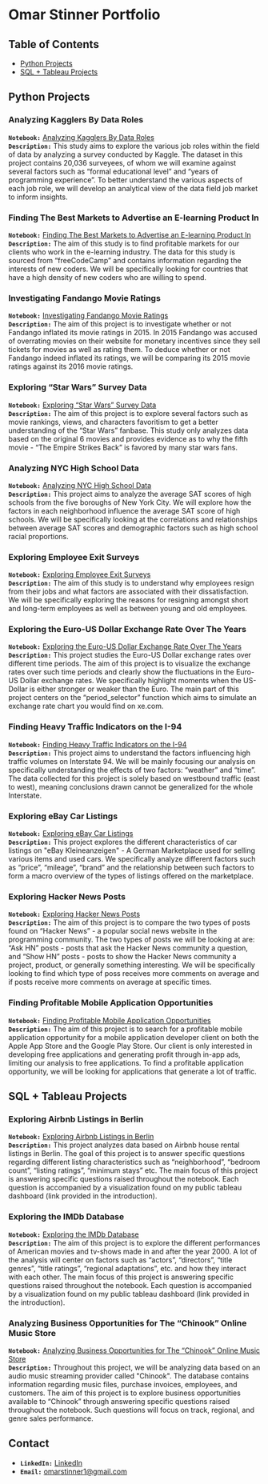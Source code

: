 # Omar Stinner Portfolio

## Table of Contents
+ [Python Projects](https://github.com/omarstinner/Portfolio/blob/main/README.md#python-projects)<br />
+ [SQL + Tableau Projects](https://github.com/omarstinner/Portfolio/blob/main/README.md#sql--tableau-projects)

## Python Projects

### Analyzing Kagglers By Data Roles
**`Notebook:`** [Analyzing Kagglers By Data Roles](https://nbviewer.org/github/omarstinner/Projects/blob/9329a401a5cc468fabad110a66229ac30fb413b9/Analyzing%20Kagglers%20By%20Data%20Role.ipynb)<br />
**`Description:`** This study aims to explore the various job roles within the field of data by analyzing a survey conducted by Kaggle. The dataset in this project contains 20,036 surveyees, of whom we will examine against several factors such as  “formal educational level” and “years of programming experience”. To better understand the various aspects of each job role, we will develop an analytical view of the data field job market to inform insights.

### Finding The Best Markets to Advertise an E-learning Product In
**`Notebook:`** [Finding The Best Markets to Advertise an E-learning Product In](https://nbviewer.org/github/omarstinner/Projects/blob/main/Finding%20The%20Best%20Markets%20to%20Advertise%20in%20an%20E-learning%20Product.ipynb)<br />
**`Description:`** The aim of this study is to find profitable markets for our clients who work in the e-learning industry. The data for this study is sourced from “freeCodeCamp” and contains information regarding the interests of new coders. We will be specifically looking for countries that have a high density of new coders who are willing to spend.

### Investigating Fandango Movie Ratings
**`Notebook:`** [Investigating Fandango Movie Ratings](https://nbviewer.org/github/omarstinner/Projects/blob/main/Investigating%20Fandago%20Movie%20Ratings.ipynb)<br />
**`Description:`** The aim of this project is to investigate whether or not Fandango inflated its movie ratings in 2015. In 2015 Fandango was accused of overrating movies on their website for monetary incentives since they sell tickets for movies as well as rating them. To deduce whether or not Fandango indeed inflated its ratings, we will be comparing its 2015 movie ratings against its 2016 movie ratings.

### Exploring “Star Wars” Survey Data
**`Notebook:`** [Exploring “Star Wars” Survey Data](https://nbviewer.org/github/omarstinner/Projects/blob/main/Exploring%20%27Star%20Wars%27%20Survey.ipynb)<br />
**`Description:`** The aim of this project is to explore several factors such as movie rankings, views, and characters favoritism to get a better understanding of the “Star Wars” fanbase. This study only analyzes data based on the original 6 movies and provides evidence as to why the fifth movie - “The Empire Strikes Back” is favored by many star wars fans.

### Analyzing NYC High School Data
**`Notebook:`** [Analyzing NYC High School Data](https://nbviewer.org/github/omarstinner/Projects/blob/main/Analyzing%20NYC%20High%20School%20Data.ipynb)<br />
**`Description:`** This project aims to analyze the average SAT scores of high schools from the five boroughs of New York City. We will explore how the factors in each neighborhood influence the average SAT score of high schools. We will be specifically looking at the correlations and relationships between average SAT scores and demographic factors such as high school racial proportions.

### Exploring Employee Exit Surveys
**`Notebook:`** [Exploring Employee Exit Surveys](https://nbviewer.org/github/omarstinner/Projects/blob/main/Analyzing%20Employee%20Exit%20Surveys.ipynb)<br />
**`Description:`** The aim of this study is to understand why employees resign from their jobs and what factors are associated with their dissatisfaction. We will be specifically exploring the reasons for resigning amongst short and long-term employees as well as between young and old employees.

### Exploring the Euro-US Dollar Exchange Rate Over The Years
**`Notebook:`** [Exploring the Euro-US Dollar Exchange Rate Over The Years](https://github.com/omarstinner/Projects/blob/main/Exploring%20the%20Euro-US%20Dollar%20Exchange%20Rate%20Over%20The%20Years.ipynb)<br />
**`Description:`** This project studies the Euro-US Dollar exchange rates over different time periods. The aim of this project is to visualize the exchange rates over such time periods and clearly show the fluctuations in the  Euro-US Dollar exchange rates. We specifically highlight moments when the US-Dollar is either stronger or weaker than the Euro. The main part of this project centers on the “period_selector” function which aims to simulate an exchange rate chart you would find on xe.com.

### Finding Heavy Traffic Indicators on the I-94
**`Notebook:`** [Finding Heavy Traffic Indicators on the I-94](https://nbviewer.org/github/omarstinner/Projects/blob/main/Finding%20Heavy%20Traffic%20Indicators%20on%20the%20I-94.ipynb)<br />
**`Description:`** This project aims to understand the factors influencing high traffic volumes on Interstate 94. We will be mainly focusing our analysis on specifically understanding the effects of two factors: “weather” and “time”.  The data collected for this project is solely based on westbound traffic (east to west), meaning conclusions drawn cannot be generalized for the whole Interstate.

### Exploring eBay Car Listings
**`Notebook:`** [Exploring eBay Car Listings](https://nbviewer.org/github/omarstinner/Projects/blob/main/Exploring%20eBay%20Car%20Sales%20Data.ipynb)<br />
**`Description:`** This project explores the different characteristics of car listings on "eBay Kleineanzeigen" - A German Marketplace used for selling various items and used cars. We specifically analyze different factors such as “price”, “mileage”, “brand” and the relationship between such factors to form a macro overview of the types of listings offered on the marketplace.

### Exploring Hacker News Posts
**`Notebook:`** [Exploring Hacker News Posts](https://nbviewer.org/github/omarstinner/Projects/blob/main/Exploring%20Hacker%20News%20Posts.ipynb)<br />
**`Description:`** The aim of this project is to compare the two types of posts found on “Hacker News” - a popular social news website in the programming community. The two types of posts we will be looking at are: “Ask HN” posts - posts that ask the Hacker News community a question, and “Show HN” posts - posts to show the Hacker News community a project, product, or generally something interesting. We will be specifically looking to find which type of poss receives more comments on average and if posts receive more comments on average at specific times.

### Finding Profitable Mobile Application Opportunities
**`Notebook:`** [Finding Profitable Mobile Application Opportunities](https://nbviewer.org/github/omarstinner/Projects/blob/main/Profitable%20App%20Profiles.ipynb)<br />
**`Description:`** The aim of this project is to search for a profitable mobile application opportunity for a mobile application developer client on both the Apple App Store and the Google Play Store. Our client is only interested in developing free applications and generating profit through in-app ads, limiting our analysis to free applications. To find a profitable application opportunity, we will be looking for applications that generate a lot of traffic.

## SQL + Tableau Projects

### Exploring Airbnb Listings in Berlin
**`Notebook:`** [Exploring Airbnb Listings in Berlin](https://github.com/omarstinner/Projects/blob/d987e9aa2081cd94195dc290059998884c65123c/Exploring%20Airbnb%20Listings%20in%20Berlin.ipynb)<br />
**`Description:`** This project analyzes data based on Airbnb house rental listings in Berlin. The goal of this project is to answer specific questions regarding different listing characteristics such as “neighborhood”, “bedroom count”, “listing ratings”, “minimum stays” etc. The main focus of this project is answering specific questions raised throughout the notebook. Each question is accompanied by a visualization found on my public tableau dashboard (link provided in the introduction).

### Exploring the IMDb Database
**`Notebook:`** [Exploring the IMDb Database](https://github.com/omarstinner/Projects/blob/d987e9aa2081cd94195dc290059998884c65123c/Exploring%20the%20IMDb%20Database.ipynb)<br />
**`Description:`** The aim of this project is to explore the different performances of American movies and tv-shows made in and after the year 2000. A lot of the analysis will center on factors such as “actors”, “directors”, “title genres”, “title ratings”, “regional adaptations”, etc. and how they interact with each other. The main focus of this project is answering specific questions raised throughout the notebook. Each question is accompanied by a visualization found on my public tableau dashboard (link provided in the introduction).

### Analyzing Business Opportunities for The “Chinook” Online Music Store
**`Notebook:`** [Analyzing Business Opportunities for The “Chinook” Online Music Store](https://github.com/omarstinner/Projects/blob/d987e9aa2081cd94195dc290059998884c65123c/Analyzing%20Business%20Opportunities%20for%20The%20%E2%80%9CChinook%E2%80%9D%20Online%20Music%20Store.ipynb)<br />
**`Description:`** Throughout this project, we will be analyzing data based on an audio music streaming provider called "Chinook". The database contains information regarding music files, purchase invoices, employees, and customers. The aim of this project is to explore business opportunities available to “Chinook” through answering specific questions raised throughout the notebook. Such questions will focus on track, regional, and genre sales performance.

## Contact
+ **`LinkedIn:`** [LinkedIn](https://www.linkedin.com/in/omar-stinner-987183177/)
+ **`Email:`** omarstinner1@gmail.com
